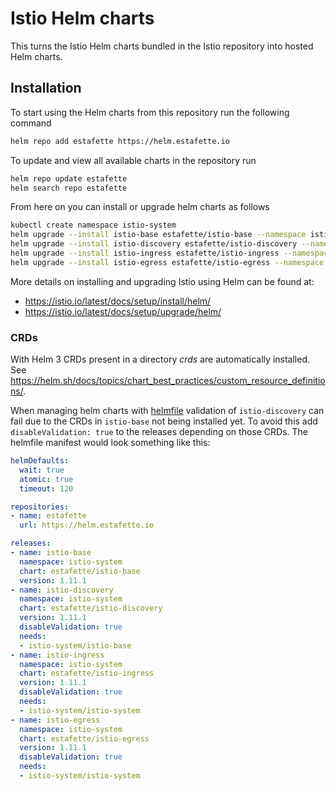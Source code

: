# Istio Helm charts

This turns the Istio Helm charts bundled in the Istio repository into hosted Helm charts.

## Installation

To start using the Helm charts from this repository run the following command

```bash
helm repo add estafette https://helm.estafette.io
```

To update and view all available charts in the repository run

```bash
helm repo update estafette
helm search repo estafette
```

From here on you can install or upgrade helm charts as follows

```bash
kubectl create namespace istio-system
helm upgrade --install istio-base estafette/istio-base --namespace istio-system --wait
helm upgrade --install istio-discovery estafette/istio-discovery --namespace istio-system --wait
helm upgrade --install istio-ingress estafette/istio-ingress --namespace istio-system --wait
helm upgrade --install istio-egress estafette/istio-egress --namespace istio-system --wait
```

More details on installing and upgrading Istio using Helm can be found at:

* https://istio.io/latest/docs/setup/install/helm/
* https://istio.io/latest/docs/setup/upgrade/helm/


### CRDs

With Helm 3 CRDs present in a directory _crds_ are automatically installed. See https://helm.sh/docs/topics/chart_best_practices/custom_resource_definitions/.

When managing helm charts with [helmfile](https://github.com/roboll/helmfile) validation of `istio-discovery` can fail due to the CRDs in `istio-base` not being installed yet. To avoid this add `disableValidation: true` to the releases depending on those CRDs. The helmfile manifest would look something like this:

```yaml
helmDefaults:
  wait: true
  atomic: true
  timeout: 120

repositories:
- name: estafette
  url: https://helm.estafette.io

releases:
- name: istio-base
  namespace: istio-system
  chart: estafette/istio-base
  version: 1.11.1
- name: istio-discovery
  namespace: istio-system
  chart: estafette/istio-discovery
  version: 1.11.1
  disableValidation: true
  needs:
  - istio-system/istio-base
- name: istio-ingress
  namespace: istio-system
  chart: estafette/istio-ingress
  version: 1.11.1
  disableValidation: true
  needs:
  - istio-system/istio-system
- name: istio-egress
  namespace: istio-system
  chart: estafette/istio-egress
  version: 1.11.1
  disableValidation: true
  needs:
  - istio-system/istio-system
```